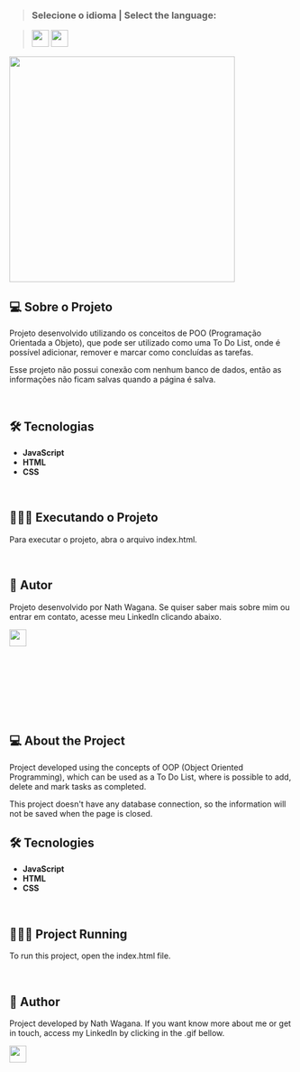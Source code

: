 >### Selecione o idioma | Select the language:

>[<img width="30" height="30" src="https://images.emojiterra.com/twitter/512px/1f1e7-1f1f7.png"></img>](#português)  [<img width="30" height="30" src="https://images.emojiterra.com/twitter/512px/1f1fa-1f1f8.png"></img>](#inglês) 

<img width="400" height="400" src="https://meneguite.com/2017/10/01/golang-desbravando-uma-linguagem-de-programacao-parte-1/001.gif"></img>


<a name="português"></a>
## 💻 Sobre o Projeto

Projeto desenvolvido utilizando os conceitos de POO (Programação Orientada a Objeto), que pode ser utilizado como uma To Do List, onde é possível adicionar, remover e marcar como concluídas as tarefas.

Esse projeto não possui conexão com nenhum banco de dados, então as informações não ficam salvas quando a página é salva.

</br>

## 🛠 Tecnologias

- **JavaScript**
- **HTML**
- **CSS**

</br>

## 🏃🏼‍♂️ Executando o Projeto

Para executar o projeto, abra o arquivo index.html.

</br>

## 🦸 Autor

Projeto desenvolvido por Nath Wagana. Se quiser saber mais sobre mim ou entrar em contato, acesse meu LinkedIn clicando abaixo.

<a href="https://github.com/nathwagana">
<a href="https://www.linkedin.com/in/nathaliarioswagana/" target="_blank"><img height="30" width="30" src="https://im6.ezgif.com/tmp/ezgif-6-7dda21616c22.gif" target="_blank"></a>

</br>
</br>
</br>
</br>

#

</br>
</br>


<a name="inglês"></a>
## 💻 About the Project

Project developed using the concepts of OOP (Object Oriented Programming), which can be used as a To Do List, where is possible to add, delete and mark tasks as completed.

This project doesn't have any database connection, so the information will not be saved when the page is closed. 

## 🛠 Tecnologies

- **JavaScript**
- **HTML**
- **CSS**

</br>

## 🏃🏼‍♂️ Project Running

To run this project, open the index.html file.

</br>

## 🦸 Author

Project developed by Nath Wagana. If you want know more about me or get in touch, access my LinkedIn by clicking in the .gif bellow.

<a href="https://github.com/nathwagana">
<a href="https://www.linkedin.com/in/nathaliarioswagana/" target="_blank"><img height="30" width="30" src="https://im6.ezgif.com/tmp/ezgif-6-7dda21616c22.gif" target="_blank"></a>